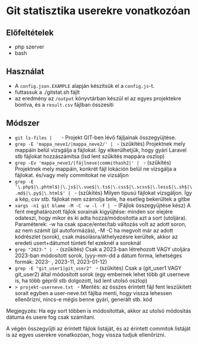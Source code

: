 # Git statisztika userekre vonatkozóan

## Előfeltételek
- php szerver
- bash

## Használat
- A `config.json.EXAMPLE` alapján készítsük el a `config.js`-t.
- futtassuk a ./gitstat.sh fájlt
- az eredmény az `/output` könyvtárban készül el az egyes projektekre bontva, és a `result.csv` fájlban összesíti

## Módszer
- `git ls-files |	` - Projekt GIT-ben lévő fájljainak összegyüjtése.
- `grep -E 'mappa_neve1/|mappa_neve2/' | ` - (szűkítés) Projektnek mely mappáin belül vizsgálja a fájlokat. Így elkerülhetjük, hogy gyári Laravel stb fájlokat hozzászámítsa (lsd lent szűkítés mappára oszlop)  
- `grep -Ev 'mappa_neve1/|fájlneve|commithash2|' | ` - (szűkítés) Projektnek mely mappáin, konkrét fájl lokáción belül ne vizsgálja a fájlokat. és/vagy mely commitokat ne vizsáljon  
- `grep -E '\.php$|\.phtml$||\.js$|\.vue$|\.ts$|\.css$|\.scss$|\.less$|\.sh$|\.md$|\.py$|\.html$' | ` - (szűkítés) Milyen típusú fájlokat vizsgáljon. Így a kép, csv stb. fájlokat nem számolja bele, ha esetleg bekerültek a gitbe   
- `xargs -n1 git blame -M -C -w -l -f | ` - (Fájlok összegyüjtése kész) A fent meghatározott fájlok sorainak kigyüjtése: minden sor elejére odateszi, hogy mikor és ki adta hozzá/módosította azt a sort (utoljára). Paraméterek: -w ha csak space/enter/tab változás volt az adott soron, az nem számít (pl autoformázás), -M -C ha megvolt már az adott kódrészlet (sorok), csak másolásra/áthelyezésre kerültek, akkor az eredeti usert+dátumot tünteti fel ezeknél a soroknál  
- `grep "2023-" | ` - (szűkítés) Csak a 2023-ban létrehozott VAGY utoljára 2023-ban módosított sorok,  (yyy-mm-dd a dátum forma, lehetséges formák: 2023- , 2023-11, 2023-01-12)
- `grep -E "git_user1|git_user2" ` - (szűkítés) Csak a (git_user1 VAGY git_user2) által módosított sorok (egy embernek lehet több git userneve is, ha több gépről stb dolgozott, lsd lent utolsó oszlop)  
- `> projekt-userneve.txt ` - Mentés: az összes érintett fájl fent leszűkített sorait egyben a user-neve.txt fájlba menti, hogy vissza lehessen ellenőrizni, nincs-e mégis benne gyári, generált stb. kód  
  
Megjegyzés: Ha egy sort többen is módosítottak, akkor az utolsó módositás dátuma és usere fog csak számítani.  
		
A végén összegyűjti az érintett fájlok listáját, és az érintett commitok listáját is az egyes userekre vonatkozóan, hogy vissza tudjuk ellenőrizni.